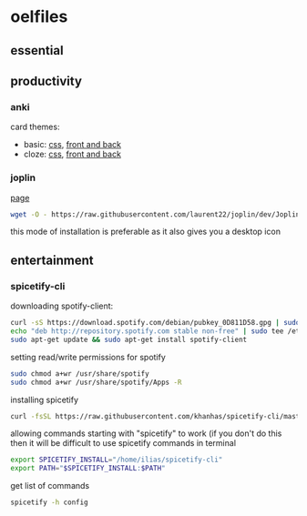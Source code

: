 # oelfiles

## essential

## productivity

### anki
card themes:
  - basic: [css](https://pastebin.com/96AX3vZx), [front and back](https://pastebin.com/SbaCurP1)
  - cloze: [css](https://pastebin.com/uBuHcUza), [front and back](https://pastebin.com/h1vNa37y)

### joplin
[page](https://joplinapp.org/)

```sh
wget -O - https://raw.githubusercontent.com/laurent22/joplin/dev/Joplin_install_and_update.sh | bash
```
this mode of installation is preferable as it also gives you a desktop icon

## entertainment

### spicetify-cli

downloading spotify-client:
```sh
curl -sS https://download.spotify.com/debian/pubkey_0D811D58.gpg | sudo apt-key add - 
echo "deb http://repository.spotify.com stable non-free" | sudo tee /etc/apt/sources.list.d/spotify.list
sudo apt-get update && sudo apt-get install spotify-client
```

setting read/write permissions for spotify
```sh
sudo chmod a+wr /usr/share/spotify
sudo chmod a+wr /usr/share/spotify/Apps -R
```

installing spicetify
```sh
curl -fsSL https://raw.githubusercontent.com/khanhas/spicetify-cli/master/install.sh | sh
```

allowing commands starting with "spicetify" to work (if you don't do this then it will be difficult to use spicetify commands in terminal
```sh
export SPICETIFY_INSTALL="/home/ilias/spicetify-cli"
export PATH="$SPICETIFY_INSTALL:$PATH"
```

get list of commands
```sh
spicetify -h config
```
